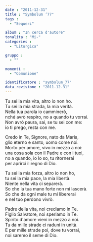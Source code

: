 ```yaml
---
date : "2011-12-31"
title : "Symbolum ‘77"
tags : 
  - "Sequeri"

album : "In cerca d'autore"
tonalita : "Mi-"
categories : 
  - "Liturgica"

gruppo : 
  - ""

momenti : 
  - "Comunione"

identificatore : "symbolum_77"
data_revisione : "2011-12-31"
---
```

  
  
Tu sei la mia vita, altro io non ho.  
Tu sei la mia strada, la mia verità.  
Nella tua parola io camminerò,   
nché avrò respiro, no a quando tu vorrai.  
Non avrò paura, sai, se tu sei con me:  
io ti prego, resta con me.  
  
  
Credo in Te, Signore, nato da Maria,  
glio eterno e santo, uomo come noi.  
Morto per amore, vivo in mezzo a noi:	   
una cosa sola con il Padre e con i tuoi,  
no a quando, io lo so, tu ritornerai  
per aprirci il regno di Dio.  
  
  
Tu sei la mia forza, altro io non ho,  
tu sei la mia pace, la mia libertà.  
Niente nella vita ci separerà.   
So che la tua mano forte non mi lascerà.  
So che da ogni male tu mi libererai  
e nel tuo perdono vivrò.  
  
  
Padre della vita, noi crediamo in Te.  
Figlio Salvatore, noi speriamo in Te.  
Spirito d'amore vieni in mezzo a noi.   
Tu da mille strade ci raduni in unità.  
E per mille strade poi, dove tu vorrai,  
noi saremo il seme di Dio.  
  
  
  
